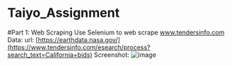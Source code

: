 # Taiyo_Assignment
#Part 1: Web Scraping
Use Selenium to web scrape www.tendersinfo.com Data: url: [https://earthdata.nasa.gov/](https://www.tendersinfo.com/esearch/process?search_text=California+bids)
 Screenshot: ![image](https://github.com/tiwariayush849/Taiyo_Assignment/assets/139482203/5e83643d-7e0e-4386-a09f-7b290fae2fcf)
